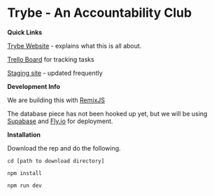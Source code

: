 # Trybe - An Accountability Club

**Quick Links**

[Trybe Website](https://www.jointhetrybe.com/) - explains what this is all about.

[Trello Board](https://trello.com/invite/b/PZlzGexh/ATTIa3d3a0baae4f77e6a424fc6e0918eb74513FFA52/trybve) for tracking tasks

[Staging site](https://trybe-icy-smoke-8833.fly.dev/) - updated frequently


**Development Info**

We are building this with [RemixJS](https://remix.run/)

The database piece has not been hooked up yet, but we will be using [Supabase](https://supabase.com/) and [Fly.io](https://fly.io/) for deployment.

**Installation**

Download the rep and do the following.

`cd [path to download directory]`

`npm install`

`npm run dev`